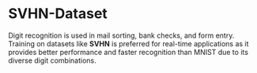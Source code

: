 # SVHN-Dataset
Digit recognition is used in mail sorting, bank checks, and form entry. Training on datasets like **SVHN** is preferred for real-time applications as it provides better performance and faster recognition than MNIST due to its diverse digit combinations.
